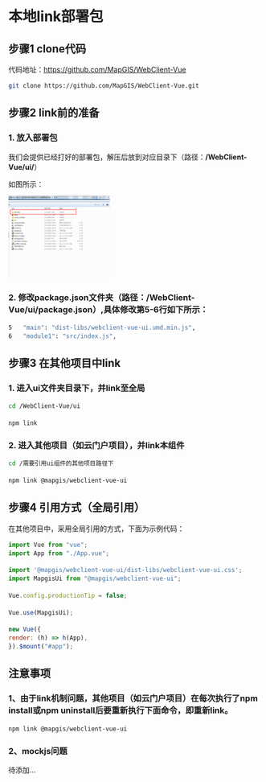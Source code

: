 # 本地link部署包

## 步骤1 clone代码

代码地址：https://github.com/MapGIS/WebClient-Vue

 ``` sh
git clone https://github.com/MapGIS/WebClient-Vue.git
```

## 步骤2 link前的准备

### 1. 放入部署包

我们会提供已经打好的部署包，解压后放到对应目录下（路径：**/WebClient-Vue/ui/**）

如图所示：

<img alt="目录示例" src="../assets/images/catalog-show.png" width="40%">

### 2. 修改package.json文件夹（路径：**/WebClient-Vue/ui/package.json**）,具体修改第5-6行如下所示：

``` sh
5   "main": "dist-libs/webclient-vue-ui.umd.min.js",
6   "module1": "src/index.js",
```

## 步骤3 在其他项目中link

### 1. 进入ui文件夹目录下，并link至全局
``` sh
cd /WebClient-Vue/ui

npm link
```

### 2. 进入其他项目（如云门户项目），并link本组件
``` sh
cd /需要引用ui组件的其他项目路径下

npm link @mapgis/webclient-vue-ui
```

## 步骤4 引用方式（全局引用）

在其他项目中，采用全局引用的方式，下面为示例代码：

``` javascript
import Vue from "vue";
import App from "./App.vue";

import '@mapgis/webclient-vue-ui/dist-libs/webclient-vue-ui.css';
import MapgisUi from "@mapgis/webclient-vue-ui";

Vue.config.productionTip = false;

Vue.use(MapgisUi);

new Vue({
render: (h) => h(App),
}).$mount("#app");

```

## 注意事项

### 1、由于link机制问题，其他项目（如云门户项目）在每次执行了npm install或npm uninstall后要重新执行下面命令，即重新link。

``` sh
npm link @mapgis/webclient-vue-ui
```

### 2、mockjs问题

待添加...